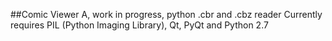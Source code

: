 ##Comic Viewer
A, work in progress, python .cbr and .cbz reader
Currently requires PIL (Python Imaging Library), Qt, PyQt and Python 2.7
